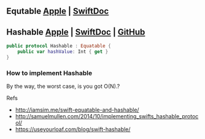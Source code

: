 

## Equtable [Apple](https://developer.apple.com/reference/swift/equatable) | [SwiftDoc](http://swiftdoc.org/v3.1/protocol/Equatable/)

## Hashable [Apple](https://developer.apple.com/reference/swift/hashable) | [SwiftDoc](http://swiftdoc.org/v3.1/protocol/Hashable/) | [GitHub](https://github.com/apple/swift/blob/master/stdlib/public/core/Hashable.swift)

```swift
public protocol Hashable : Equatable {
    public var hashValue: Int { get }
}
```

### How to implement Hashable

By the way, the worst case, is you got O(N).?

Refs

* http://iamsim.me/swift-equatable-and-hashable/
* http://samuelmullen.com/2014/10/implementing_swifts_hashable_protocol/
* https://useyourloaf.com/blog/swift-hashable/
